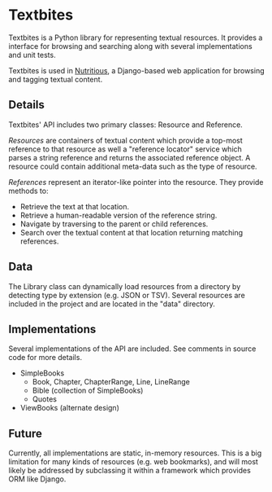 Textbites
=========
Textbites is a Python library for representing textual resources. It provides a
interface for browsing and searching along with several implementations and
unit tests.

Textbites is used in [Nutritious][1], a Django-based web application for
browsing and tagging textual content.

[1]: http://github.com/jplehmann/nutritious

Details
-------
Textbites' API includes two primary classes: Resource and Reference.

*Resources* are containers of textual content which provide a top-most
reference to that resource as well a "reference locator" service which parses a
string reference and returns the associated reference object.  A resource could
contain additional meta-data such as the type of resource.

*References* represent an iterator-like pointer into the resource. They provide
methods to:

* Retrieve the text at that location.
* Retrieve a human-readable version of the reference string.
* Navigate by traversing to the parent or child references.
* Search over the textual content at that location returning matching references.

Data
----
The Library class can dynamically load resources from a directory by detecting
type by extension (e.g. JSON or TSV). Several resources are included in the
project and are located in the "data" directory. 

Implementations
---------------
Several implementations of the API are included. See comments in source code
for more details.

* SimpleBooks
  * Book, Chapter, ChapterRange, Line, LineRange
  * Bible (collection of SimpleBooks)
  * Quotes
* ViewBooks (alternate design)

Future
------
Currently, all implementations are static, in-memory resources. This is a big
limitation for many kinds of resources (e.g. web bookmarks), and will most
likely be addressed by subclassing it within a framework which provides ORM
like Django.

